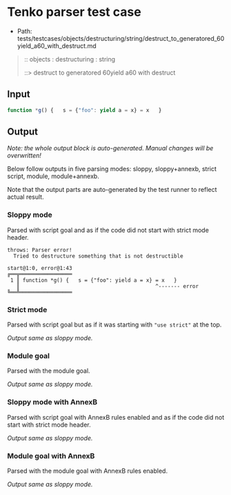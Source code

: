 # Tenko parser test case

- Path: tests/testcases/objects/destructuring/string/destruct_to_generatored_60yield_a60_with_destruct.md

> :: objects : destructuring : string
>
> ::> destruct to generatored 60yield a60 with destruct

## Input


`````js
function *g() {   s = {"foo": yield a = x} = x   }
`````

## Output

_Note: the whole output block is auto-generated. Manual changes will be overwritten!_

Below follow outputs in five parsing modes: sloppy, sloppy+annexb, strict script, module, module+annexb.

Note that the output parts are auto-generated by the test runner to reflect actual result.

### Sloppy mode

Parsed with script goal and as if the code did not start with strict mode header.

`````
throws: Parser error!
  Tried to destructure something that is not destructible

start@1:0, error@1:43
╔══╦═════════════════
 1 ║ function *g() {   s = {"foo": yield a = x} = x   }
   ║                                            ^------- error
╚══╩═════════════════

`````

### Strict mode

Parsed with script goal but as if it was starting with `"use strict"` at the top.

_Output same as sloppy mode._

### Module goal

Parsed with the module goal.

_Output same as sloppy mode._

### Sloppy mode with AnnexB

Parsed with script goal with AnnexB rules enabled and as if the code did not start with strict mode header.

_Output same as sloppy mode._

### Module goal with AnnexB

Parsed with the module goal with AnnexB rules enabled.

_Output same as sloppy mode._
